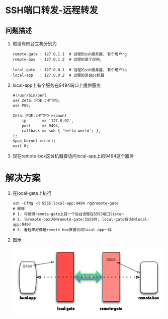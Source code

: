 # SSH端口转发-远程转发

## 问题描述
1. 假设有四台主机分别为

   ```
   remote-gate : 127.0.1.1  # 远程的ssh服务器, 有个用户rg
   remote-box  : 127.0.1.2  # 远程的某个应用, 
   
   local-gate  : 127.0.0.1  # 远程的ssh服务器, 有个用户lg
   local-app   : 127.0.0.2  # 远程的某台pc机器
   ```
2. local-app上有个服务在9494端口上提供服务

   ```
   #!/usr/bin/perl
   use Zeta::POE::HTTPD;
   use POE;

   Zeta::POE::HTTPD->spawn( 
       ip       => '127.0.02',
       port     => 9494, 
       callback => sub { 'hello world'; },
   );
   $poe_kernel->run();
   exit 0;
   ```
3. 现在remote-box这台机器要访问local-app上的9494这个服务

# 解决方案
1. 在local-gate上执行

   ```
   ssh -CfNg -R 5555:local-app:9494 rg@remote-gate
   # 解释
   # 1. 将使得remote-gate上启一个后台进程在5555端口listen
   # 2. 当remote-box访问remote-gate:5555时, local-gate将访问local-app:9494
   # 3. 看起来好像是remote-box直接访问local-app一样
   ```
2. 图示

   ![remote-box---->remote-gate:5555===隧道====local-gate----->local-app:9494](images/remote_proxy.png)

